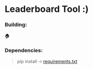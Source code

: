# Leaderboard Tool :)

### Building:

🏠

### Dependencies:

> pip install -r [requirements.txt](./requirements.txt)

